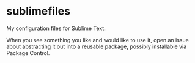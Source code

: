 # sublimefiles

My configuration files for Sublime Text.

When you see something you like and would like to use it, open an issue about abstracting it out into a reusable package, possibly installable via Package Control.
